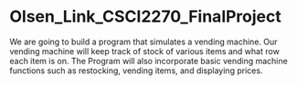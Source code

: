 # Olsen_Link_CSCI2270_FinalProject
We are going to build a program that simulates a vending machine.
Our vending machine will keep track of stock of various items and what row each item is on.
The Program will also incorporate basic vending machine functions such as restocking, vending items, and displaying prices. 
